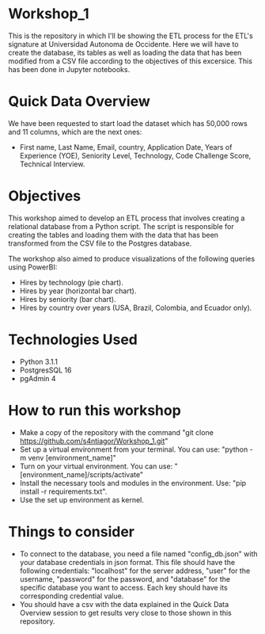 # Workshop_1

This is the repository in which I'll be showing the ETL process for the ETL's signature at Universidad Autonoma de Occidente. Here we will have to create the database, its tables as well as loading the data that has been modified from a CSV file according to the objectives of this excersice. This has been done in Jupyter notebooks.

#  Quick Data Overview

 We have been requested to start load the dataset which has 50,000 rows and 11 columns, which are the next ones:
 - First name, Last Name, Email, country, Application Date, Years of Experience (YOE), Seniority Level, Technology, Code Challenge Score, Technical Interview.

# Objectives

This workshop aimed to develop an ETL process that involves creating a relational database from a Python script. The script is responsible for creating the tables and loading them with the data that has been transformed from the CSV file to the Postgres database.

The workshop also aimed to produce visualizations of the following queries using PowerBI:
- Hires by technology (pie chart).
- Hires by year (horizontal bar chart).
- Hires by seniority (bar chart).
- Hires by country over years (USA, Brazil, Colombia, and Ecuador only).

# Technologies Used
- Python 3.1.1
- PostgresSQL 16
- pgAdmin 4

# How to run this workshop

- Make a copy of the repository with the command "git clone https://github.com/s4ntiagor/Workshop_1.git"
- Set up a virtual environment from your terminal. You can use: "python -m venv [environment_name]"
- Turn on your virtual environment. You can use: "[environment_name]/scripts/activate"
- Install the necessary tools and modules in the environment. Use: "pip install -r requirements.txt".
- Use the set up environment as kernel.

# Things to consider
- To connect to the database, you need a file named "config_db.json" with your database credentials in json format. This file should have the following credentials: "localhost" for the server address, "user" for the username, "password" for the password, and "database" for the specific database you want to access. Each key should have its corresponding credential value.
- You should have a csv with the data explained in the Quick Data Overview session to get results very close to those shown in this repository.
